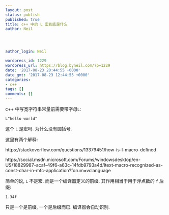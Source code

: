 ```yaml
---
layout: post
status: publish
published: true
title: c++ 中的 L 宏到底是什么
author: Neil




author_login: Neil

wordpress_id: 1229
wordpress_url: https://blog.byneil.com/?p=1229
date: '2017-08-23 20:44:55 +0000'
date_gmt: '2017-08-23 12:44:55 +0000'
categories:
- c++
tags: []
comments: []
---
```

<p>c++ 中写宽字符串常量前需要带字母<code>L</code>:</p>
<pre class="line-numbers prism-highlight" data-start="1"><code class="language-c">L"hello world"
</code></pre>
<p>这个 <code>L</code> 是宏吗. 为什么没有圆括号.</p>
<p>这里有两个解释:</p>
<p>https://stackoverflow.com/questions/13379451/how-is-l-macro-defined</p>
<p>https://social.msdn.microsoft.com/Forums/windowsdesktop/en-US/18829987-acaf-49f6-a63c-14fdb9793a4d/ltext-macro-recognized-as-const-char-in-mfc-application?forum=vclanguage</p>
<p>简单的说, <code>L</code> 不是宏. 而是一个编译器定义的前缀. 其作用相当于用于浮点数的 <code>f</code> 后缀:</p>
<pre class="line-numbers prism-highlight" data-start="1"><code class="language-c">1.34f
</code></pre>
<p>只是一个是前缀, 一个是后缀而已. 编译器会自动识别.</p>

